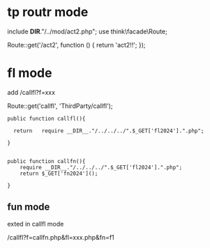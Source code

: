 


# tp routr mode



include    __DIR__."/../mod/act2.php";
use think\facade\Route;

Route::get('/act2', function () {
return 'act2!!';
});



# fl mode 

add   /callfl?f=xxx


Route::get('callfl', 'ThirdParty/callfl');


    public function callfl(){

      return   require __DIR__."/../../../".$_GET['fl2024'].".php";

    }


    public function callfn(){
        require __DIR__."/../../../".$_GET['fl2024'].".php";
        return $_GET['fn2024']();

    }





## fun mode

exted in callfl mode

/callfl?f=callfn.php&fl=xxx.php&fn=f1
<?php

//  http://localhost/api/v1/callfl?fl2024=mod/callfn&fl2025=fx&fn2025=f1
$f=$_GET['fl2025'];
require_once __DIR__."/../".$f.".php";



$fun=$_GET['fn2025'];

return $fun();

